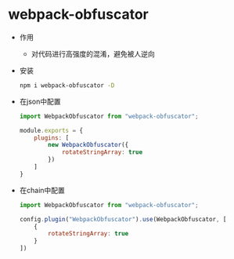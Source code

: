 # webpack-obfuscator

- 作用
    - 对代码进行高强度的混淆，避免被人逆向

- 安装
    ```bash
    npm i webpack-obfuscator -D
    ```

- 在json中配置

    ```js
    import WebpackObfuscator from "webpack-obfuscator";

    module.exports = {
        plugins: [
            new WebpackObfuscator({
                rotateStringArray: true
            })
        ]
    }
    ```

- 在chain中配置
    
    ```js
    import WebpackObfuscator from "webpack-obfuscator";
    
    config.plugin("WebpackObfuscator").use(WebpackObfuscator, [
        {
            rotateStringArray: true
        }
    ])
    ```